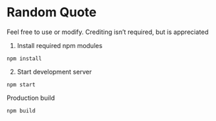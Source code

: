 # Random Quote

Feel free to use or modify.
Crediting isn’t required, but is appreciated

1. Install required npm modules
```
npm install
```

2. Start development server
```
npm start
```

Production build
```
npm build
```
